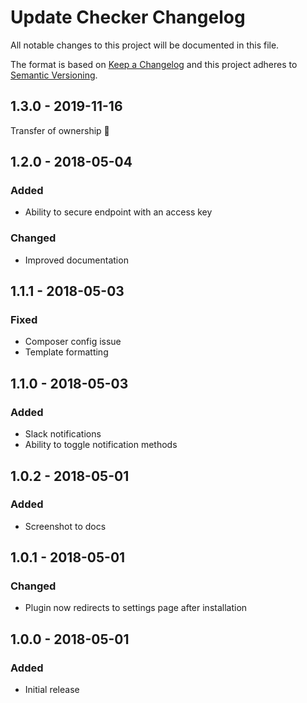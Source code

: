 # Update Checker Changelog

All notable changes to this project will be documented in this file.

The format is based on [Keep a Changelog](http://keepachangelog.com/) and this project adheres to [Semantic Versioning](http://semver.org/).

## 1.3.0 - 2019-11-16

Transfer of ownership 👀

## 1.2.0 - 2018-05-04

### Added
- Ability to secure endpoint with an access key

### Changed
- Improved documentation

## 1.1.1 - 2018-05-03

### Fixed
- Composer config issue
- Template formatting

## 1.1.0 - 2018-05-03

### Added
- Slack notifications
- Ability to toggle notification methods

## 1.0.2 - 2018-05-01

### Added
- Screenshot to docs

## 1.0.1 - 2018-05-01

### Changed
- Plugin now redirects to settings page after installation

## 1.0.0 - 2018-05-01

### Added
- Initial release
